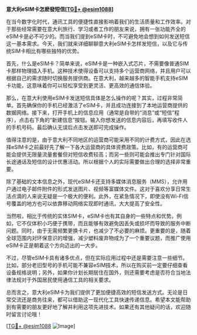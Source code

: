 **意大利eSIM卡怎麽發短信[[TG💪+ @esim1088](https://t.me/s/esim1088)]**

在当今数字化时代，通讯工具的便捷性直接影响着我们的生活质量和工作效率。对于那些经常需要在意大利旅行、学习或者工作的朋友来说，拥有一张功能齐全的eSIM卡是必不可少的。而当我们提到eSIM卡时，不可避免地会想到如何发送短信这一基本需求。今天，我们就来详细聊聊意大利eSIM卡怎样发短信，以及它与传统SIM卡相比有哪些独特的优势。

首先，什么是eSIM卡？简单来说，eSIM卡是一种嵌入式芯片，不需要像普通SIM卡那样物理插入手机。这种技术使得设备可以支持多个运营商网络，并且用户可以根据自己的需求随时切换服务提供商。在意大利，越来越多的智能手机支持eSIM卡功能，这意味着你可以轻松享受到更灵活、更高效的通信体验。

那么，在意大利使用eSIM卡发送短信具体是怎么操作的呢？其实，过程非常简单。首先确保你的手机已经激活了eSIM卡，并且成功连接到了本地运营商提供的数据网络。接下来，打开手机上的信息应用（通常是自带的“消息”或“短信”程序），点击右下角的“新建信息”按钮。输入你想发送的信息内容后，再填写收件人的手机号码。最后确认无误后点击发送即可完成操作。

值得注意的是，由于意大利不同地区的运营商可能采用不同的计费方式，因此在选择eSIM卡之前最好先了解一下各大运营商的具体资费政策。比如，有的运营商可能会提供无限量流量套餐但对短信收费较高；而另一些则可能会推出专门针对国际长途通话及短信的设计优惠活动。所以根据个人的实际需要做出合理的选择非常重要。

除了基础的文本信息之外，现代eSIM卡还支持多媒体消息服务（MMS），允许用户通过电子邮件附件的形式发送图片、视频等富媒体文件。这对于喜欢分享日常生活点滴的人来说无疑是一个极大的便利。此外，在紧急情况下，即使没有Wi-Fi信号覆盖的地方也可以依靠移动网络实现即时通讯，大大提高了安全性。

当然啦，相比于传统的实体SIM卡，eSIM卡也有其自身的一些特点和优势。例如，它不仅体积小巧便于携带，而且能够有效避免因丢失或损坏而导致的服务中断问题。同时，由于无需频繁更换卡片，也减少了不必要的麻烦。更重要的是，随着全球范围内对环保意识的增强，减少塑料废弃物成为了一个重要议题，而推广使用eSIM卡正是朝着这个方向迈出的一大步。

不过，尽管eSIM卡具有诸多优点，但在实际应用过程中还是需要注意一些细节。比如，部分老旧型号的手机可能不兼容eSIM技术，所以在购买前一定要仔细查看设备规格说明；另外，如果你计划长期居住在国外，则还需要考虑是否符合当地法律法规对于外国居民使用通信工具的相关要求。

总而言之，意大利eSIM卡为我们提供了更加便捷高效的短信发送方式。无论是日常交流还是商务往来，都可以借助这一现代化工具快速传递信息。希望本文能帮助到有需要的朋友更好地了解并利用这项先进技术。如果还有其他疑问的话，欢迎随时留言讨论哦！

[[TG💪+ @esim1088](https://t.me/s/esim1088) ![Image](https://i.postimg.cc/4NQfJmqS/Snipaste-2025-05-13-00-14-12.png)]